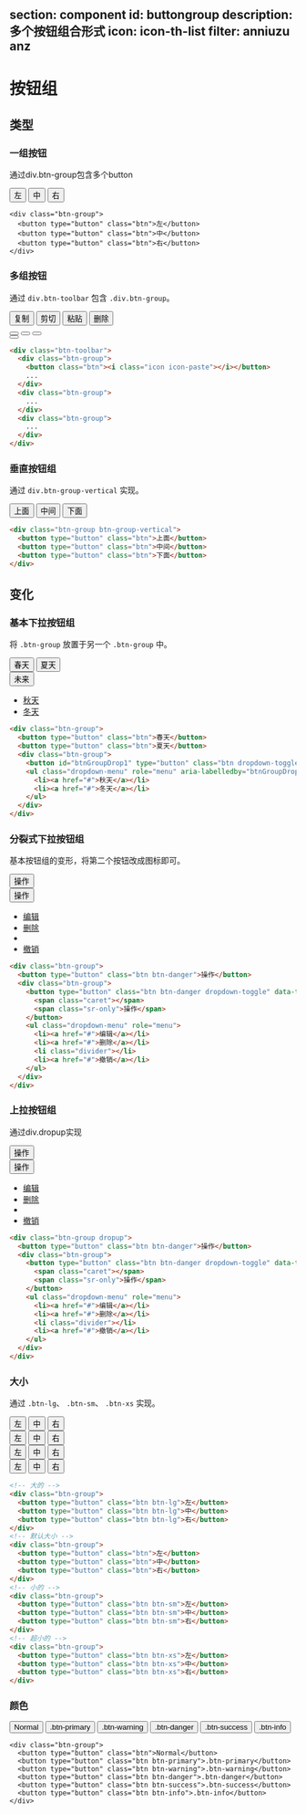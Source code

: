 ﻿section: component
id: buttongroup
description: 多个按钮组合形式
icon: icon-th-list
filter: anniuzu anz
---

# 按钮组

## 类型

### 一组按钮

通过div.btn-group包含多个button

<div class="example">
  <div class="btn-group">
    <button type="button" class="btn">左</button>
    <button type="button" class="btn">中</button>
    <button type="button" class="btn">右</button>
  </div>
</div>

```
<div class="btn-group">
  <button type="button" class="btn">左</button>
  <button type="button" class="btn">中</button>
  <button type="button" class="btn">右</button>
</div>
```

### 多组按钮

通过 `div.btn-toolbar` 包含 `.div.btn-group`。

<div class="example">
  <div class="btn-toolbar" style="margin: 0;">
    <div class="btn-group">
      <button class="btn">复制</button>
      <button class="btn">剪切</button>
      <button class="btn">粘贴</button>
      <button class="btn">删除</button>
    </div>
    <div class="btn-group">
      <button class="btn"><i class="icon icon-picture"></i></button>
      <button class="btn"><i class="icon icon-file-movie"></i></button>
      <button class="btn"><i class="icon icon-file-text-o"></i></button>
    </div>
    <div class="btn-group">
      <button class="btn"><i class="icon icon-code"></i></button>
    </div>
  </div>
</div>

```html
<div class="btn-toolbar">
  <div class="btn-group">
    <button class="btn"><i class="icon icon-paste"></i></button>
    ...
  </div>
  <div class="btn-group">
    ...
  </div>
  <div class="btn-group">
    ...
  </div>
</div>
```

### 垂直按钮组

通过 `div.btn-group-vertical` 实现。

<div class="example">
  <div class="btn-group btn-group-vertical">
    <button type="button" class="btn">上面</button>
    <button type="button" class="btn">中间</button>
    <button type="button" class="btn">下面</button>
  </div>
</div>

```html
<div class="btn-group btn-group-vertical">
  <button type="button" class="btn">上面</button>
  <button type="button" class="btn">中间</button>
  <button type="button" class="btn">下面</button>
</div>
```

## 变化

### 基本下拉按钮组

将 `.btn-group` 放置于另一个 `.btn-group` 中。

<div class="example">
  <div class="btn-group">
    <button type="button" class="btn">春天</button>
    <button type="button" class="btn">夏天</button>
    <div class="btn-group">
      <button id="btnGroupDrop1" type="button" class="btn dropdown-toggle" data-toggle="dropdown">未来 <span class="caret"></span></button>
      <ul class="dropdown-menu" role="menu" aria-labelledby="btnGroupDrop1">
        <li><a href="#">秋天</a></li>
        <li><a href="#">冬天</a></li>
      </ul>
    </div>
  </div>
</div>

```html
<div class="btn-group">
  <button type="button" class="btn">春天</button>
  <button type="button" class="btn">夏天</button>
  <div class="btn-group">
    <button id="btnGroupDrop1" type="button" class="btn dropdown-toggle" data-toggle="dropdown">未来 <span class="caret"></span></button>
    <ul class="dropdown-menu" role="menu" aria-labelledby="btnGroupDrop1">
      <li><a href="#">秋天</a></li>
      <li><a href="#">冬天</a></li>
    </ul>
  </div>
</div>
```

### 分裂式下拉按钮组

基本按钮组的变形，将第二个按钮改成图标即可。

<div class="example">
  <div class="btn-group">
    <button type="button" class="btn btn-danger">操作</button>
    <div class="btn-group">
      <button type="button" class="btn btn-danger dropdown-toggle" data-toggle="dropdown">
        <span class="caret"></span>
        <span class="sr-only">操作</span>
      </button>
      <ul class="dropdown-menu" role="menu">
        <li><a href="#">编辑</a></li>
        <li><a href="#">删除</a></li>
        <li class="divider"></li>
        <li><a href="#">撤销</a></li>
      </ul>
    </div>
  </div>
</div>

```html
<div class="btn-group">
  <button type="button" class="btn btn-danger">操作</button>
  <div class="btn-group">
    <button type="button" class="btn btn-danger dropdown-toggle" data-toggle="dropdown">
      <span class="caret"></span>
      <span class="sr-only">操作</span>
    </button>
    <ul class="dropdown-menu" role="menu">
      <li><a href="#">编辑</a></li>
      <li><a href="#">删除</a></li>
      <li class="divider"></li>
      <li><a href="#">撤销</a></li>
    </ul>
  </div>
</div>
```

### 上拉按钮组

通过div.dropup实现

<div class="example">
  <div class="btn-group dropup">
    <button type="button" class="btn btn-danger">操作</button>
    <div class="btn-group">
      <button type="button" class="btn btn-danger dropdown-toggle" data-toggle="dropdown">
        <span class="caret"></span>
        <span class="sr-only">操作</span>
      </button>
      <ul class="dropdown-menu" role="menu">
        <li><a href="#">编辑</a></li>
        <li><a href="#">删除</a></li>
        <li class="divider"></li>
        <li><a href="#">撤销</a></li>
      </ul>
    </div>
  </div>
</div>

```html
<div class="btn-group dropup">
  <button type="button" class="btn btn-danger">操作</button>
  <div class="btn-group">
    <button type="button" class="btn btn-danger dropdown-toggle" data-toggle="dropdown">
      <span class="caret"></span>
      <span class="sr-only">操作</span>
    </button>
    <ul class="dropdown-menu" role="menu">
      <li><a href="#">编辑</a></li>
      <li><a href="#">删除</a></li>
      <li class="divider"></li>
      <li><a href="#">撤销</a></li>
    </ul>
  </div>
</div>
```

### 大小

通过 `.btn-lg`、 `.btn-sm`、 `.btn-xs` 实现。

<div class="example">
  <div class="btn-toolbar" style="margin: 0;">
    <div class="btn-group">
      <button type="button" class="btn btn-lg">左</button>
      <button type="button" class="btn btn-lg">中</button>
      <button type="button" class="btn btn-lg">右</button>
    </div>
    <div class="btn-group">
      <button type="button" class="btn">左</button>
      <button type="button" class="btn">中</button>
      <button type="button" class="btn">右</button>
    </div>
    <div class="btn-group">
      <button type="button" class="btn btn-sm">左</button>
      <button type="button" class="btn btn-sm">中</button>
      <button type="button" class="btn btn-sm">右</button>
    </div>
    <div class="btn-group">
      <button type="button" class="btn btn-xs">左</button>
      <button type="button" class="btn btn-xs">中</button>
      <button type="button" class="btn btn-xs">右</button>
    </div>
  </div>
</div>

```html
<!-- 大的 -->
<div class="btn-group">
  <button type="button" class="btn btn-lg">左</button>
  <button type="button" class="btn btn-lg">中</button>
  <button type="button" class="btn btn-lg">右</button>
</div>
<!-- 默认大小 -->
<div class="btn-group">
  <button type="button" class="btn">左</button>
  <button type="button" class="btn">中</button>
  <button type="button" class="btn">右</button>
</div>
<!-- 小的 -->
<div class="btn-group">
  <button type="button" class="btn btn-sm">左</button>
  <button type="button" class="btn btn-sm">中</button>
  <button type="button" class="btn btn-sm">右</button>
</div>
<!-- 超小的 -->
<div class="btn-group">
  <button type="button" class="btn btn-xs">左</button>
  <button type="button" class="btn btn-xs">中</button>
  <button type="button" class="btn btn-xs">右</button>
</div>
```

### 颜色

<div class="example">
  <div class="btn-group">
    <button type="button" class="btn">Normal</button>
    <button type="button" class="btn btn-primary">.btn-primary</button>
    <button type="button" class="btn btn-warning">.btn-warning</button>
    <button type="button" class="btn btn-danger">.btn-danger</button>
    <button type="button" class="btn btn-success">.btn-success</button>
    <button type="button" class="btn btn-info">.btn-info</button>
  </div>
</div>

```
<div class="btn-group">
  <button type="button" class="btn">Normal</button>
  <button type="button" class="btn btn-primary">.btn-primary</button>
  <button type="button" class="btn btn-warning">.btn-warning</button>
  <button type="button" class="btn btn-danger">.btn-danger</button>
  <button type="button" class="btn btn-success">.btn-success</button>
  <button type="button" class="btn btn-info">.btn-info</button>
</div>
```
